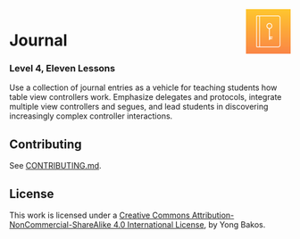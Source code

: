 <img align="right" src="https://github.com/SwiftEducation/Journal/raw/master/Journal/Images.xcassets/AppIcon.appiconset/Icon-Spotlight-40@2x.png" />

# Journal

### Level 4, Eleven Lessons

Use a collection of journal entries as a vehicle for teaching students how table view controllers work. Emphasize delegates and protocols, integrate multiple view controllers and segues, and lead students in discovering increasingly complex controller interactions.

## Contributing

See [CONTRIBUTING.md](CONTRIBUTING.md).

## License

This work is licensed under a [Creative Commons Attribution-NonCommercial-ShareAlike 4.0 International License](https://creativecommons.org/licenses/by-nc-sa/4.0/), by Yong Bakos.
